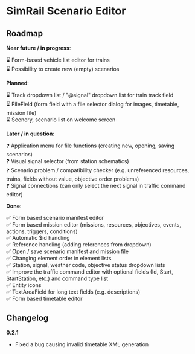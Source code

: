SimRail Scenario Editor
=
Roadmap
-
**Near future / in progress**:

⌛ Form-based vehicle list editor for trains \
⌛ Possibility to create new (empty) scenarios 

**Planned**:

⌛ Track dropdown list / "@signal" dropdown list for train track field \
⌛ FileField (form field with a file selector dialog for images, timetable, mission file) \
⌛ Scenery, scenario list on welcome screen

**Later / in question**:

❓ Application menu for file functions (creating new, opening, saving scenarios) \
❓ Visual signal selector (from station schematics) \
❓ Scenario problem / compatibility checker (e.g. unreferenced resources, trains, fields without value, objective order problems) \
❓ Signal connections (can only select the next signal in traffic command editor)

**Done**:

✅ Form based scenario manifest editor \
✅ Form based mission editor (missions, resources, objectives, events, actions, triggers, conditions) \
✅ Automatic $id handling \
✅ Reference handling (adding references from dropdown) \
✅ Open / save scenario manifest and mission file \
✅ Changing element order in element lists \
✅ Station, signal, weather code, objective status dropdown lists \
✅ Improve the traffic command editor with optional fields (Id, Start, StartStation, etc.) and command type list \
✅ Entity icons \
✅ TextAreaField for long text fields (e.g. descriptions) \
✅ Form based timetable editor 

Changelog
-

**0.2.1**

- Fixed a bug causing invalid timetable XML generation